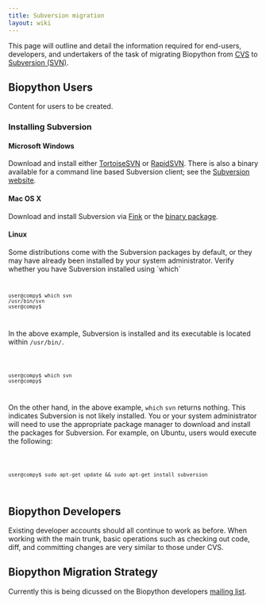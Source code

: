 ```yaml
---
title: Subversion migration
layout: wiki
---
```


This page will outline and detail the information required for
end-users, developers, and undertakers of the task of migrating
Biopython from [CVS](CVS "wikilink") to [Subversion
(SVN)](SVN "wikilink").

Biopython Users
---------------

Content for users to be created.

### Installing Subversion

#### Microsoft Windows

Download and install either
[TortoiseSVN](http://tortoisesvn.tigris.org/) or
[RapidSVN](http://www.rapidsvn.org/). There is also a binary available
for a command line based Subversion client; see the [Subversion
website](http://subversion.tigris.org/project_packages.html#binary-packages).

#### Mac OS X

Download and install Subversion via [Fink](http://fink.sourceforge.net/)
or the [binary
package](http://subversion.tigris.org/project_packages.html#binary-packages).

#### Linux

Some distributions come with the Subversion packages by default, or they
may have already been installed by your system administrator. Verify
whether you have Subversion installed using \`which\` <code>

    user@compy$ which svn
    /usr/bin/svn
    user@compy$ 

</code>

In the above example, Subversion is installed and its executable is
located within `/usr/bin/`.

<code>

    user@compy$ which svn
    user@compy$ 

</code>

On the other hand, in the above example, `which` `svn` returns nothing.
This indicates Subversion is not likely installed. You or your system
administrator will need to use the appropriate package manager to
download and install the packages for Subversion. For example, on
Ubuntu, users would execute the following:

<code>

    user@compy$ sudo apt-get update && sudo apt-get install subversion

</code>

Biopython Developers
--------------------

Existing developer accounts should all continue to work as before. When
working with the main trunk, basic operations such as checking out code,
diff, and committing changes are very similar to those under CVS.

Biopython Migration Strategy
----------------------------

Currently this is being dicussed on the Biopython developers [mailing
list](Mailing_lists "wikilink").
